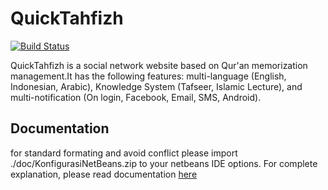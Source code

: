 QuickTahfizh
============

[![Build Status](https://secure.travis-ci.org/phpjabar/QuickTahfizh.png "Build Status") ](http://travis-ci.org/phpjabar/QuickTahfizh)

QuickTahfizh is a social network website based on Qur'an memorization management.It has the following features: multi-language (English, Indonesian, Arabic), Knowledge System (Tafseer, Islamic Lecture), and multi-notification (On login, Facebook, Email, SMS, Android).

## Documentation
for standard formating and avoid conflict please import ./doc/KonfigurasiNetBeans.zip to your netbeans IDE options.
For complete explanation, please read documentation [here](https://github.com/phpjabar/QuickTahfizh/wiki)